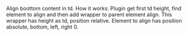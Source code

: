 Align boottom content in td.
How it works: Plugin get first td height, find element to align and then add wrapper to parent element align. This wrapper has height as td, position relative. Element to align has position absolute, bottom, left, right 0. 
